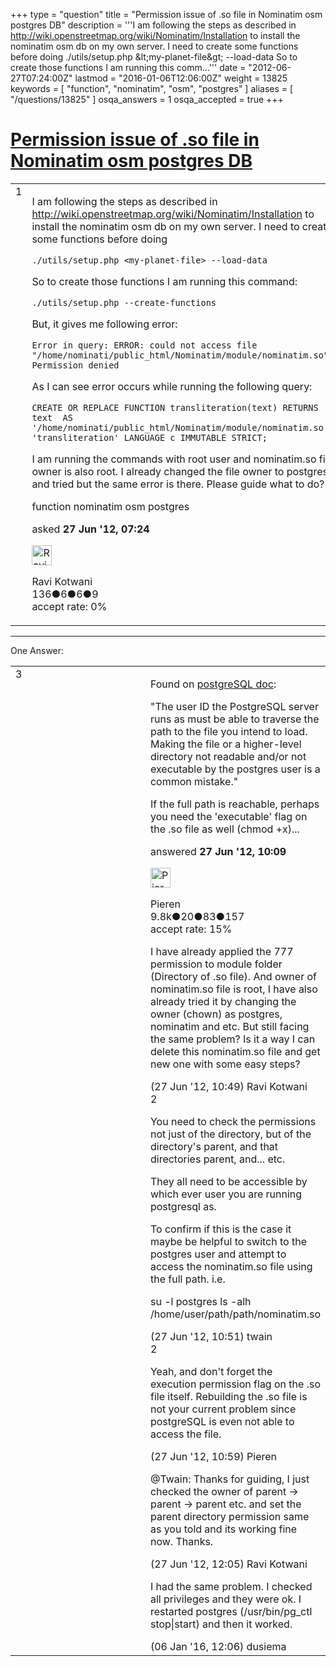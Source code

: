 +++
type = "question"
title = "Permission issue of .so file in Nominatim osm postgres DB"
description = '''I am following the steps as described in http://wiki.openstreetmap.org/wiki/Nominatim/Installation to install the nominatim osm db on my own server. I need to create some functions before doing  ./utils/setup.php &amp;lt;my-planet-file&amp;gt; --load-data  So to create those functions I am running this comm...'''
date = "2012-06-27T07:24:00Z"
lastmod = "2016-01-06T12:06:00Z"
weight = 13825
keywords = [ "function", "nominatim", "osm", "postgres" ]
aliases = [ "/questions/13825" ]
osqa_answers = 1
osqa_accepted = true
+++

<div class="headNormal">

# [Permission issue of .so file in Nominatim osm postgres DB](/questions/13825/permission-issue-of-so-file-in-nominatim-osm-postgres-db)

</div>

<div id="main-body">

<div id="askform">

<table id="question-table" style="width:100%;">
<colgroup>
<col style="width: 50%" />
<col style="width: 50%" />
</colgroup>
<tbody>
<tr>
<td style="width: 30px; vertical-align: top"><div class="vote-buttons">
<span id="post-13825-upvote" class="ajax-command post-vote up" rel="nofollow" title="I like this post (click again to cancel)"> </span>
<div id="post-13825-score" class="post-score" title="current number of votes">
1
</div>
<span id="post-13825-downvote" class="ajax-command post-vote down" rel="nofollow" title="I dont like this post (click again to cancel)"> </span> <span id="favorite-mark" class="ajax-command favorite-mark" rel="nofollow" title="mark/unmark this question as favorite (click again to cancel)"> </span>
<div id="favorite-count" class="favorite-count">
&#10;</div>
</div></td>
<td><div id="item-right">
<div class="question-body">
<p>I am following the steps as described in <a href="http://wiki.openstreetmap.org/wiki/Nominatim/Installation">http://wiki.openstreetmap.org/wiki/Nominatim/Installation</a> to install the nominatim osm db on my own server. I need to create some functions before doing</p>
<p><code>./utils/setup.php &lt;my-planet-file&gt; --load-data</code></p>
<p>So to create those functions I am running this command:</p>
<pre><code>./utils/setup.php --create-functions</code></pre>
<p>But, it gives me following error:</p>
<pre><code>Error in query: ERROR: could not access file &quot;/home/nominati/public_html/Nominatim/module/nominatim.so&quot;: Permission denied</code></pre>
<p>As I can see error occurs while running the following query:</p>
<pre><code>CREATE OR REPLACE FUNCTION transliteration(text) RETURNS text  AS &#39;/home/nominati/public_html/Nominatim/module/nominatim.so&#39;, &#39;transliteration&#39; LANGUAGE c IMMUTABLE STRICT;</code></pre>
<p>I am running the commands with root user and nominatim.so file owner is also root. I already changed the file owner to postgres and tried but the same error is there. Please guide what to do?</p>
</div>
<div id="question-tags" class="tags-container tags">
<span class="post-tag tag-link-function" rel="tag" title="see questions tagged &#39;function&#39;">function</span> <span class="post-tag tag-link-nominatim" rel="tag" title="see questions tagged &#39;nominatim&#39;">nominatim</span> <span class="post-tag tag-link-osm" rel="tag" title="see questions tagged &#39;osm&#39;">osm</span> <span class="post-tag tag-link-postgres" rel="tag" title="see questions tagged &#39;postgres&#39;">postgres</span>
</div>
<div id="question-controls" class="post-controls">
&#10;</div>
<div class="post-update-info-container">
<div class="post-update-info post-update-info-user">
<p>asked <strong>27 Jun '12, 07:24</strong></p>
<img src="https://secure.gravatar.com/avatar/b3013a84207a32bed7ddfad7004100f7?s=32&amp;d=identicon&amp;r=g" class="gravatar" width="32" height="32" alt="Ravi%20Kotwani&#39;s gravatar image" />
<p><span>Ravi Kotwani</span><br />
<span class="score" title="136 reputation points">136</span><span title="6 badges"><span class="badge1">●</span><span class="badgecount">6</span></span><span title="6 badges"><span class="silver">●</span><span class="badgecount">6</span></span><span title="9 badges"><span class="bronze">●</span><span class="badgecount">9</span></span><br />
<span class="accept_rate" title="Rate of the user&#39;s accepted answers">accept rate:</span> <span title="Ravi Kotwani has no accepted answers">0%</span></p>
</div>
</div>
<div id="comments-container-13825" class="comments-container">
&#10;</div>
<div id="comment-tools-13825" class="comment-tools">
&#10;</div>
<div class="clear">
&#10;</div>
<div id="comment-13825-form-container" class="comment-form-container">
&#10;</div>
<div class="clear">
&#10;</div>
</div></td>
</tr>
</tbody>
</table>

------------------------------------------------------------------------

<div class="tabBar">

<span id="sort-top"></span>

<div class="headQuestions">

One Answer:

</div>

</div>

<span id="13828"></span>

<div id="answer-container-13828" class="answer accepted-answer">

<table style="width:100%;">
<colgroup>
<col style="width: 50%" />
<col style="width: 50%" />
</colgroup>
<tbody>
<tr>
<td style="width: 30px; vertical-align: top"><div class="vote-buttons">
<span id="post-13828-upvote" class="ajax-command post-vote up" rel="nofollow" title="I like this post (click again to cancel)"> </span>
<div id="post-13828-score" class="post-score" title="current number of votes">
3
</div>
<span id="post-13828-downvote" class="ajax-command post-vote down" rel="nofollow" title="I dont like this post (click again to cancel)"> </span> <span class="accept-answer on" rel="nofollow" title="Ravi Kotwani has selected this answer as the correct answer"> </span>
</div></td>
<td><div class="item-right">
<div class="answer-body">
<p>Found on <a href="http://www.postgresql.org/docs/8.3/static/xfunc-c.html">postgreSQL doc</a>:</p>
<p>"The user ID the PostgreSQL server runs as must be able to traverse the path to the file you intend to load. Making the file or a higher-level directory not readable and/or not executable by the postgres user is a common mistake."</p>
<p>If the full path is reachable, perhaps you need the 'executable' flag on the .so file as well (chmod +x)...</p>
</div>
<div class="answer-controls post-controls">
&#10;</div>
<div class="post-update-info-container">
<div class="post-update-info post-update-info-user">
<p>answered <strong>27 Jun '12, 10:09</strong></p>
<img src="https://secure.gravatar.com/avatar/0e92f2d89853fd4e04c4b40a921e519b?s=32&amp;d=identicon&amp;r=g" class="gravatar" width="32" height="32" alt="Pieren&#39;s gravatar image" />
<p><span>Pieren</span><br />
<span class="score" title="9847 reputation points"><span>9.8k</span></span><span title="20 badges"><span class="badge1">●</span><span class="badgecount">20</span></span><span title="83 badges"><span class="silver">●</span><span class="badgecount">83</span></span><span title="157 badges"><span class="bronze">●</span><span class="badgecount">157</span></span><br />
<span class="accept_rate" title="Rate of the user&#39;s accepted answers">accept rate:</span> <span title="Pieren has 34 accepted answers">15%</span></p>
</div>
</div>
<div id="comments-container-13828" class="comments-container">
<span id="13833"></span>
<div id="comment-13833" class="comment">
<div id="post-13833-score" class="comment-score">
&#10;</div>
<div class="comment-text">
<p>I have already applied the 777 permission to module folder (Directory of .so file). And owner of nominatim.so file is root, I have also already tried it by changing the owner (chown) as postgres, nominatim and etc. But still facing the same problem? Is it a way I can delete this nominatim.so file and get new one with some easy steps?</p>
</div>
<div id="comment-13833-info" class="comment-info">
<span class="comment-age">(27 Jun '12, 10:49)</span> <span class="comment-user userinfo">Ravi Kotwani</span>
</div>
</div>
<span id="13834"></span>
<div id="comment-13834" class="comment">
<div id="post-13834-score" class="comment-score">
2
</div>
<div class="comment-text">
<p>You need to check the permissions not just of the directory, but of the directory's parent, and that directories parent, and... etc.</p>
<p>They all need to be accessible by which ever user you are running postgresql as.</p>
<p>To confirm if this is the case it maybe be helpful to switch to the postgres user and attempt to access the nominatim.so file using the full path. i.e.</p>
<p>su -l postgres ls -alh /home/user/path/path/nominatim.so</p>
</div>
<div id="comment-13834-info" class="comment-info">
<span class="comment-age">(27 Jun '12, 10:51)</span> <span class="comment-user userinfo">twain</span>
</div>
</div>
<span id="13835"></span>
<div id="comment-13835" class="comment">
<div id="post-13835-score" class="comment-score">
2
</div>
<div class="comment-text">
<p>Yeah, and don't forget the execution permission flag on the .so file itself. Rebuilding the .so file is not your current problem since postgreSQL is even not able to access the file.</p>
</div>
<div id="comment-13835-info" class="comment-info">
<span class="comment-age">(27 Jun '12, 10:59)</span> <span class="comment-user userinfo">Pieren</span>
</div>
</div>
<span id="13839"></span>
<div id="comment-13839" class="comment">
<div id="post-13839-score" class="comment-score">
&#10;</div>
<div class="comment-text">
<p><span>@Twain</span>: Thanks for guiding, I just checked the owner of parent -&gt; parent -&gt; parent etc. and set the parent directory permission same as you told and its working fine now. Thanks.</p>
</div>
<div id="comment-13839-info" class="comment-info">
<span class="comment-age">(27 Jun '12, 12:05)</span> <span class="comment-user userinfo">Ravi Kotwani</span>
</div>
</div>
<span id="47391"></span>
<div id="comment-47391" class="comment">
<div id="post-47391-score" class="comment-score">
&#10;</div>
<div class="comment-text">
<p>I had the same problem. I checked all privileges and they were ok. I restarted postgres (/usr/bin/pg_ctl stop|start) and then it worked.</p>
</div>
<div id="comment-47391-info" class="comment-info">
<span class="comment-age">(06 Jan '16, 12:06)</span> <span class="comment-user userinfo">dusiema</span>
</div>
</div>
</div>
<div id="comment-tools-13828" class="comment-tools">
&#10;</div>
<div class="clear">
&#10;</div>
<div id="comment-13828-form-container" class="comment-form-container">
&#10;</div>
<div class="clear">
&#10;</div>
</div></td>
</tr>
</tbody>
</table>

</div>

<div class="paginator-container-left">

</div>

</div>

</div>

